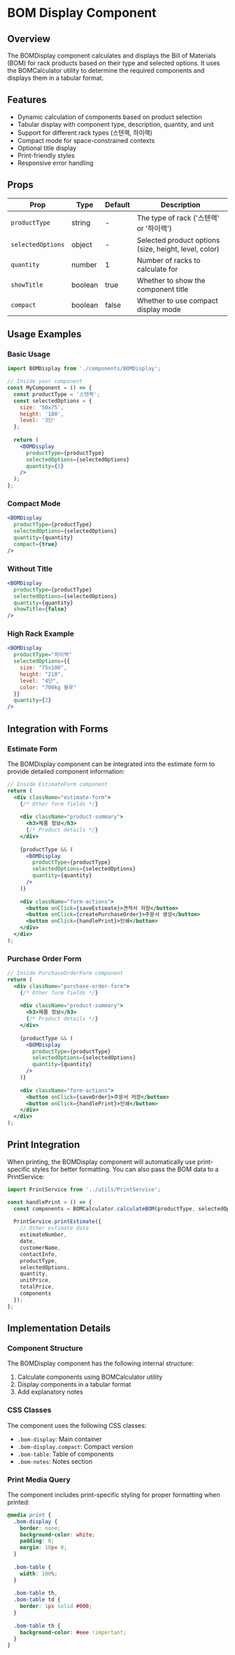 # BOM Display Component

## Overview
The BOMDisplay component calculates and displays the Bill of Materials (BOM) for rack products based on their type and selected options. It uses the BOMCalculator utility to determine the required components and displays them in a tabular format.

## Features
- Dynamic calculation of components based on product selection
- Tabular display with component type, description, quantity, and unit
- Support for different rack types (스텐랙, 하이랙)
- Compact mode for space-constrained contexts
- Optional title display
- Print-friendly styles
- Responsive error handling

## Props
| Prop | Type | Default | Description |
|------|------|---------|-------------|
| `productType` | string | - | The type of rack ('스텐랙' or '하이랙') |
| `selectedOptions` | object | - | Selected product options (size, height, level, color) |
| `quantity` | number | 1 | Number of racks to calculate for |
| `showTitle` | boolean | true | Whether to show the component title |
| `compact` | boolean | false | Whether to use compact display mode |

## Usage Examples

### Basic Usage
```jsx
import BOMDisplay from './components/BOMDisplay';

// Inside your component
const MyComponent = () => {
  const productType = '스텐랙';
  const selectedOptions = {
    size: '50x75',
    height: '180',
    level: '3단'
  };
  
  return (
    <BOMDisplay
      productType={productType}
      selectedOptions={selectedOptions}
      quantity={1}
    />
  );
};
```

### Compact Mode
```jsx
<BOMDisplay
  productType={productType}
  selectedOptions={selectedOptions}
  quantity={quantity}
  compact={true}
/>
```

### Without Title
```jsx
<BOMDisplay
  productType={productType}
  selectedOptions={selectedOptions}
  quantity={quantity}
  showTitle={false}
/>
```

### High Rack Example
```jsx
<BOMDisplay
  productType="하이랙"
  selectedOptions={{
    size: "75x100",
    height: "210",
    level: "4단",
    color: "700kg 블루"
  }}
  quantity={2}
/>
```

## Integration with Forms

### Estimate Form
The BOMDisplay component can be integrated into the estimate form to provide detailed component information:

```jsx
// Inside EstimateForm component
return (
  <div className="estimate-form">
    {/* Other form fields */}
    
    <div className="product-summary">
      <h3>제품 정보</h3>
      {/* Product details */}
    </div>
    
    {productType && (
      <BOMDisplay
        productType={productType}
        selectedOptions={selectedOptions}
        quantity={quantity}
      />
    )}
    
    <div className="form-actions">
      <button onClick={saveEstimate}>견적서 저장</button>
      <button onClick={createPurchaseOrder}>주문서 생성</button>
      <button onClick={handlePrint}>인쇄</button>
    </div>
  </div>
);
```

### Purchase Order Form
```jsx
// Inside PurchaseOrderForm component
return (
  <div className="purchase-order-form">
    {/* Other form fields */}
    
    <div className="product-summary">
      <h3>제품 정보</h3>
      {/* Product details */}
    </div>
    
    {productType && (
      <BOMDisplay
        productType={productType}
        selectedOptions={selectedOptions}
        quantity={quantity}
      />
    )}
    
    <div className="form-actions">
      <button onClick={saveOrder}>주문서 저장</button>
      <button onClick={handlePrint}>인쇄</button>
    </div>
  </div>
);
```

## Print Integration
When printing, the BOMDisplay component will automatically use print-specific styles for better formatting. You can also pass the BOM data to a PrintService:

```jsx
import PrintService from '../utils/PrintService';

const handlePrint = () => {
  const components = BOMCalculator.calculateBOM(productType, selectedOptions, quantity);
  
  PrintService.printEstimate({
    // Other estimate data
    estimateNumber,
    date,
    customerName,
    contactInfo,
    productType,
    selectedOptions,
    quantity,
    unitPrice,
    totalPrice,
    components
  });
};
```

## Implementation Details

### Component Structure
The BOMDisplay component has the following internal structure:
1. Calculate components using BOMCalculator utility
2. Display components in a tabular format
3. Add explanatory notes

### CSS Classes
The component uses the following CSS classes:
- `.bom-display`: Main container
- `.bom-display.compact`: Compact version
- `.bom-table`: Table of components
- `.bom-notes`: Notes section

### Print Media Query
The component includes print-specific styling for proper formatting when printed:
```css
@media print {
  .bom-display {
    border: none;
    background-color: white;
    padding: 0;
    margin: 10px 0;
  }
  
  .bom-table {
    width: 100%;
  }
  
  .bom-table th,
  .bom-table td {
    border: 1px solid #000;
  }
  
  .bom-table th {
    background-color: #eee !important;
  }
}
```